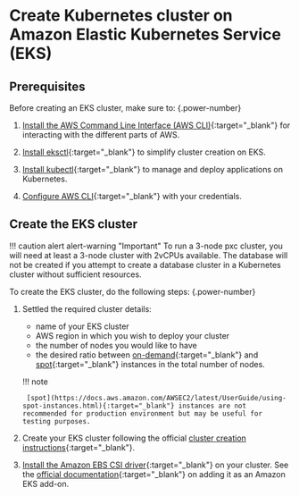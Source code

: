 # Create Kubernetes cluster on Amazon Elastic Kubernetes Service (EKS)

## Prerequisites

Before creating an EKS cluster, make sure to:
{.power-number}

1. [Install the AWS Command Line Interface (AWS CLI)](https://docs.aws.amazon.com/cli/latest/userguide/cli-chap-install.html){:target="_blank"} for interacting with the different parts of AWS.

2. [Install eksctl](https://github.com/weaveworks/eksctl#installation){:target="_blank"} to simplify cluster creation on EKS.

3. [Install kubectl](https://kubernetes.io/docs/tasks/tools/){:target="_blank"} to manage and deploy applications on Kubernetes.

4. [Configure AWS CLI](https://docs.aws.amazon.com/cli/latest/userguide/cli-chap-configure.html){:target="_blank"} with your credentials.

## Create the EKS cluster

!!! caution alert alert-warning "Important"
    To run a 3-node pxc cluster, you will need at least a 3-node cluster with 2vCPUs available. The database will not be created if you attempt to create a database cluster in a Kubernetes cluster without sufficient resources.


To create the EKS cluster, do the following steps:
{.power-number}

1. Settled the required cluster details:

    * name of your EKS cluster
    * AWS region in which you wish to deploy your cluster
    * the number of nodes you would like to have
    * the desired ratio between [on-demand](https://docs.aws.amazon.com/AWSEC2/latest/UserGuide/ec2-on-demand-instances.html){:target="_blank"}
        and [spot](https://docs.aws.amazon.com/AWSEC2/latest/UserGuide/using-spot-instances.html){:target="_blank"} instances in the total number of nodes.

    !!! note

        [spot](https://docs.aws.amazon.com/AWSEC2/latest/UserGuide/using-spot-instances.html){:target="_blank"} instances are not recommended for production environment but may be useful for testing purposes.

2. Create your EKS cluster following the official [cluster creation instructions](https://docs.aws.amazon.com/eks/latest/userguide/create-cluster.html){:target="_blank"}.
3. [Install the Amazon EBS CSI driver](https://docs.aws.amazon.com/eks/latest/userguide/ebs-csi.html){:target="_blank"} on your cluster. See the [official documentation](https://docs.aws.amazon.com/eks/latest/userguide/managing-ebs-csi.html){:target="_blank"} on adding it as an Amazon EKS add-on.

